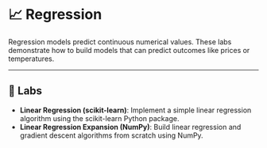 # 📈 Regression

Regression models predict continuous numerical values. These labs demonstrate how to build models that can predict outcomes like prices or temperatures.

---

## 🧪 Labs

- **Linear Regression (scikit-learn)**: Implement a simple linear regression algorithm using the scikit-learn Python package.
- **Linear Regression Expansion (NumPy)**: Build linear regression and gradient descent algorithms from scratch using NumPy.
